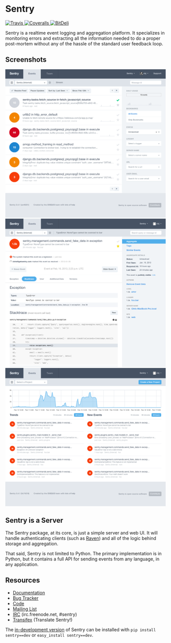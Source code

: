 Sentry
======

[![Travis   ](https://img.shields.io/travis/getsentry/sentry/master.svg)       ](https://travis-ci.org/getsentry/sentry)
[![Coveralls](https://img.shields.io/coveralls/getsentry/sentry/master.svg)    ](https://coveralls.io/r/getsentry/sentry?branch=master)
[![BitDeli  ](https://d2weczhvl823v0.cloudfront.net/getsentry/sentry/trend.png)](https://bitdeli.com/free)

Sentry is a realtime event logging and aggregation platform. It specializes
in monitoring errors and extracting all the information needed to do a proper
post-mortem without any of the hassle of the standard user feedback loop.

Screenshots
-----------

![group list](docs/images/group_list.png)
![event     ](docs/images/event.png)
![dashboard ](docs/images/dashboard.png)

Sentry is a Server
------------------

The Sentry package, at its core, is just a simple server and web UI. It will
handle authenticating clients (such as [Raven](https://github.com/getsentry/raven-python))
and all of the logic behind storage and aggregation.

That said, Sentry is not limited to Python. The primary implementation is in
Python, but it contains a full API for sending events from any language, in
any application.

Resources
---------

* [Documentation](http://sentry.readthedocs.org)
* [Bug Tracker](http://github.com/getsentry/sentry/issues)
* [Code](http://github.com/getsentry/sentry)
* [Mailing List](https://groups.google.com/group/getsentry)
* [IRC](irc://irc.freenode.net/sentry) (irc.freenode.net, #sentry)
* [Transifex](https://www.transifex.com/projects/p/sentry) (Translate Sentry!)

The [in-development version](http://github.com/getsentry/sentry/tarball/master#egg=sentry-dev)
of Sentry can be installed with `pip install sentry==dev` or `easy_install sentry==dev`.
